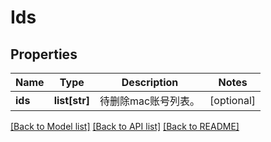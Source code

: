 # Ids

## Properties
Name | Type | Description | Notes
------------ | ------------- | ------------- | -------------
**ids** | **list[str]** | 待删除mac账号列表。 | [optional] 

[[Back to Model list]](../README.md#documentation-for-models) [[Back to API list]](../README.md#documentation-for-api-endpoints) [[Back to README]](../README.md)


